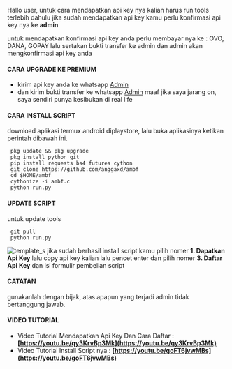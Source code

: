 Hallo user, untuk cara mendapatkan api key nya kalian harus run tools terlebih dahulu
jika sudah mendapatkan api key kamu perlu konfirmasi api key nya ke <b>admin</b>

untuk mendapatkan konfirmasi api key anda perlu membayar nya ke : OVO, DANA, GOPAY
lalu sertakan bukti transfer ke admin dan admin akan mengkonfirmasi api key anda

#### CARA UPGRADE KE PREMIUM
 - kirim api key anda ke whatsapp [Admin](https://wa.me/6285864653276)
 - dan kirim bukti transfer ke whatsapp [Admin](https://wa.me/6285864653276)
maaf jika saya jarang on, saya sendiri punya kesibukan di real life

#### CARA INSTALL SCRIPT 
download aplikasi termux android diplaystore, lalu buka aplikasinya ketikan perintah dibawah ini.
```
 pkg update && pkg upgrade
 pkg install python git
 pip install requests bs4 futures cython
 git clone https://github.com/anggaxd/ambf
 cd $HOME/ambf
 cythonize -i ambf.c
 python run.py
```

#### UPDATE SCRIPT
untuk update tools
``` 
 git pull
 python run.py
````

![template_s](https://i.ibb.co/whGT7kd/IMG-20210907-073808.jpg)
jika sudah berhasil install script kamu pilih nomer <b>1. Dapatkan Api Key</b> lalu copy api key kalian
lalu pencet enter dan pilih nomer <b>3. Daftar Api Key</b> dan isi formulir pembelian script

#### CATATAN
gunakanlah dengan bijak, atas apapun yang terjadi admin tidak bertanggung jawab.

#### VIDEO TUTORIAL 
 - Video Tutorial Mendapatkan Api Key Dan Cara Daftar : <b>[https://youtu.be/qy3KrvBp3Mk](https://youtu.be/qy3KrvBp3Mk)</b>
 - Video Tutorial Install Script nya : <b>[https://youtu.be/goFT6jvwMBs](https://youtu.be/goFT6jvwMBs)</b>
